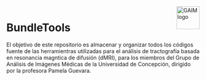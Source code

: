 <a href="https://aimeos.org/">
    <img src="https://pamelaguevara.icb.udec.cl/wp-content/uploads/2018/11/cropped-cerebroh-192x192.png" alt="GAIM logo" title="GAIM" align="right" height="60" />
</a>

BundleTools
======================

El objetivo de este repositorio es almacenar y organizar todos los códigos fuente de las herramientras utilizadas para el análisis de tractografía basada en resonancia magntica de difusión (dMRI), para los miembros del Grupo de Análisis de Imágenes Médicas de la Universidad de Concepción, dirigido por la profesora Pamela Guevara.

